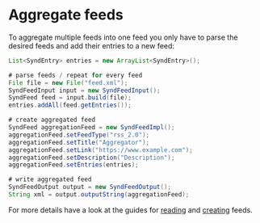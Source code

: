 # Aggregate feeds

To aggregate multiple feeds into one feed you only have to parse the desired
feeds and add their entries to a new feed:

```java
List<SyndEntry> entries = new ArrayList<SyndEntry>();

# parse feeds / repeat for every feed
File file = new File("feed.xml");
SyndFeedInput input = new SyndFeedInput();
SyndFeed feed = input.build(file);
entries.addAll(feed.getEntries());

# create aggregated feed
SyndFeed aggregationFeed = new SyndFeedImpl();
aggregationFeed.setFeedType("rss_2.0");
aggregationFeed.setTitle("Aggregator");
aggregationFeed.setLink("https://www.example.com");
aggregationFeed.setDescription("Description");
aggregationFeed.setEntries(entries);

# write aggregated feed
SyndFeedOutput output = new SyndFeedOutput();
String xml = output.outputString(aggregationFeed);
```

For more details have a look at the guides for [reading](read-feed.md) and
[creating](create-feed.md) feeds.